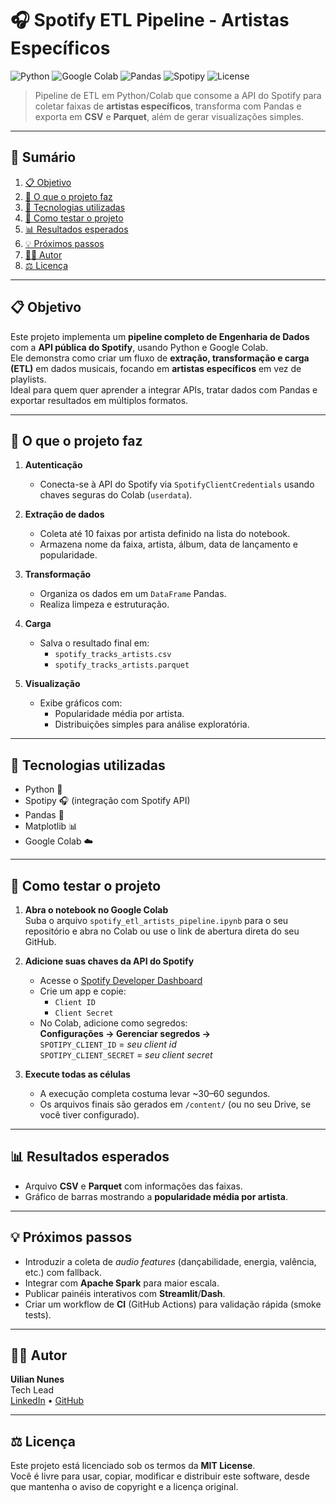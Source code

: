 # 🎧 Spotify ETL Pipeline - Artistas Específicos

![Python](https://img.shields.io/badge/Python-3.12-blue.svg)
![Google Colab](https://img.shields.io/badge/Google%20Colab-Notebook-orange)
![Pandas](https://img.shields.io/badge/Pandas-Data%20Analysis-green)
![Spotipy](https://img.shields.io/badge/Spotify%20API-Spotipy-lightgreen)
![License](https://img.shields.io/badge/license-MIT-lightgrey)

> Pipeline de ETL em Python/Colab que consome a API do Spotify para coletar faixas de **artistas específicos**, transforma com Pandas e exporta em **CSV** e **Parquet**, além de gerar visualizações simples.

---

## 📘 Sumário
1. [📋 Objetivo](#-objetivo)  
2. [🧠 O que o projeto faz](#-o-que-o-projeto-faz)  
3. [🧩 Tecnologias utilizadas](#-tecnologias-utilizadas)  
4. [🚀 Como testar o projeto](#-como-testar-o-projeto)  
5. [📊 Resultados esperados](#-resultados-esperados)  
6. [💡 Próximos passos](#-próximos-passos)  
7. [👨‍💻 Autor](#-autor)  
8. [⚖️ Licença](#️-licença)

---

## 📋 Objetivo
Este projeto implementa um **pipeline completo de Engenharia de Dados** com a **API pública do Spotify**, usando Python e Google Colab.  
Ele demonstra como criar um fluxo de **extração, transformação e carga (ETL)** em dados musicais, focando em **artistas específicos** em vez de playlists.  
Ideal para quem quer aprender a integrar APIs, tratar dados com Pandas e exportar resultados em múltiplos formatos.

---

## 🧠 O que o projeto faz

1. **Autenticação**  
   - Conecta-se à API do Spotify via `SpotifyClientCredentials` usando chaves seguras do Colab (`userdata`).

2. **Extração de dados**
   - Coleta até 10 faixas por artista definido na lista do notebook.
   - Armazena nome da faixa, artista, álbum, data de lançamento e popularidade.

3. **Transformação**
   - Organiza os dados em um `DataFrame` Pandas.
   - Realiza limpeza e estruturação.

4. **Carga**
   - Salva o resultado final em:
     - `spotify_tracks_artists.csv`
     - `spotify_tracks_artists.parquet`

5. **Visualização**
   - Exibe gráficos com:
     - Popularidade média por artista.
     - Distribuições simples para análise exploratória.

---

## 🧩 Tecnologias utilizadas
- Python 🐍  
- Spotipy 🎧 (integração com Spotify API)  
- Pandas 🧮  
- Matplotlib 📊  
- Google Colab ☁️  

---

## 🚀 Como testar o projeto

1. **Abra o notebook no Google Colab**  
   Suba o arquivo `spotify_etl_artists_pipeline.ipynb` para o seu repositório e abra no Colab ou use o link de abertura direta do seu GitHub.

2. **Adicione suas chaves da API do Spotify**
   - Acesse o [Spotify Developer Dashboard](https://developer.spotify.com/dashboard)  
   - Crie um app e copie:
     - `Client ID`
     - `Client Secret`
   - No Colab, adicione como segredos:  
     **Configurações → Gerenciar segredos →**  
     `SPOTIPY_CLIENT_ID` = *seu client id*  
     `SPOTIPY_CLIENT_SECRET` = *seu client secret*

3. **Execute todas as células**
   - A execução completa costuma levar ~30–60 segundos.
   - Os arquivos finais são gerados em `/content/` (ou no seu Drive, se você tiver configurado).

---

## 📊 Resultados esperados
- Arquivo **CSV** e **Parquet** com informações das faixas.  
- Gráfico de barras mostrando a **popularidade média por artista**.

---

## 💡 Próximos passos
- Introduzir a coleta de *audio features* (dançabilidade, energia, valência, etc.) com fallback.  
- Integrar com **Apache Spark** para maior escala.  
- Publicar painéis interativos com **Streamlit**/**Dash**.  
- Criar um workflow de **CI** (GitHub Actions) para validação rápida (smoke tests).

---

## 👨‍💻 Autor
**Uilian Nunes**  
Tech Lead  
[LinkedIn](https://linkedin.com/in/uiliannunes) • [GitHub](https://github.com/uiliannunes)

---

## ⚖️ Licença
Este projeto está licenciado sob os termos da **MIT License**.  
Você é livre para usar, copiar, modificar e distribuir este software, desde que mantenha o aviso de copyright e a licença original.
